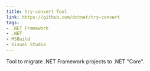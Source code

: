 ```yaml
---
title: try-convert Tool
link: https://github.com/dotnet/try-convert
tags:
- .NET Framework
- .NET
- MSBuild
- Visual Studio
---
```

Tool to migrate .NET Framework projects to .NET "Core".
